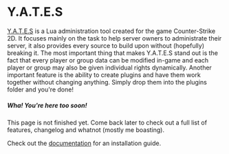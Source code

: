 # Y.A.T.E.S

[Y.A.T.E.S](http://www.thomasyates.nl/docs) is a Lua administration tool created for the game Counter-Strike 2D. It focuses mainly on the task to help server owners to administrate their server, it also provides every source to build upon without (hopefully) breaking it. The most important thing that makes Y.A.T.E.S stand out is the fact that every player or group data can be modified in-game and each player or group may also be given individual rights dynamically. Another important feature is the ability to create plugins and have them work together without changing anything. Simply drop them into the plugins folder and you're done!

##### Wha! You're here too soon!
This page is not finished yet. Come back later to check out a full list of features, changelog and whatnot (mostly me boasting).

Check out the [documentation](http://www.thomasyates.nl/docs) for an installation guide.

